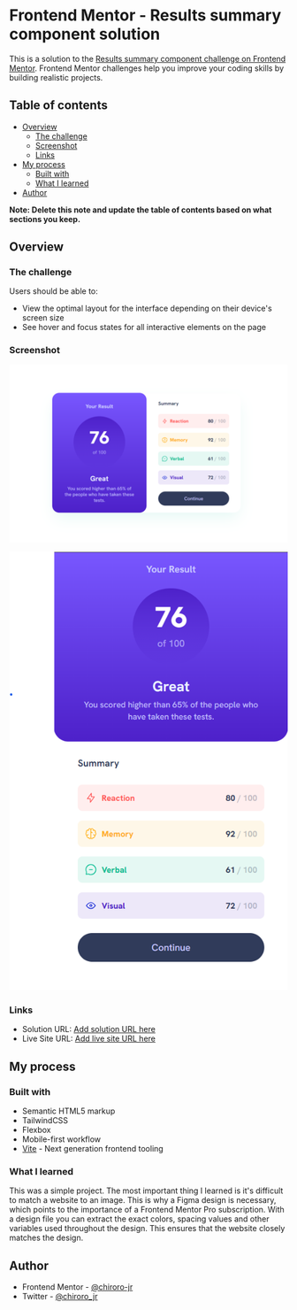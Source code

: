 # Frontend Mentor - Results summary component solution

This is a solution to the [Results summary component challenge on Frontend Mentor](https://www.frontendmentor.io/challenges/results-summary-component-CE_K6s0maV). Frontend Mentor challenges help you improve your coding skills by building realistic projects. 

## Table of contents

- [Overview](#overview)
  - [The challenge](#the-challenge)
  - [Screenshot](#screenshot)
  - [Links](#links)
- [My process](#my-process)
  - [Built with](#built-with)
  - [What I learned](#what-i-learned)
- [Author](#author)

**Note: Delete this note and update the table of contents based on what sections you keep.**

## Overview

### The challenge

Users should be able to:

- View the optimal layout for the interface depending on their device's screen size
- See hover and focus states for all interactive elements on the page

### Screenshot

![](./design/desktop-implementation.png)

![](./design/mobile-implementation.png)

### Links

- Solution URL: [Add solution URL here](https://your-solution-url.com)
- Live Site URL: [Add live site URL here](https://your-live-site-url.com)

## My process

### Built with

- Semantic HTML5 markup
- TailwindCSS
- Flexbox
- Mobile-first workflow
- [Vite](https://vitejs.dev/) - Next generation frontend tooling

### What I learned

This was a simple project. The most important thing I learned is it's difficult to match a website to an image. This is why a Figma design is necessary, which points to the importance of a Frontend Mentor Pro subscription. With a design file you can extract the exact colors, spacing values and other variables used throughout the design. This ensures that the website closely matches the design.

## Author

- Frontend Mentor - [@chiroro-jr](https://www.frontendmentor.io/profile/chiroro-jr)
- Twitter - [@chiroro_jr](https://twitter.com/chiroro_jr)

